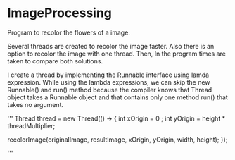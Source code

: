 # ImageProcessing
Program to recolor the flowers of a image.

Several threads are created to recolor the image faster. Also there is an option to recolor the image with one thread. Then, In the program times are taken to compare both solutions. 

I create a thread by implementing the Runnable interface using lamda expression. While using the lambda expressions, we can skip the new Runnable() and run() method because the compiler knows that Thread object takes a Runnable object and that contains only one method run() that takes no argument.

'''
Thread thread = new Thread(() -> {
  int xOrigin = 0 ;
  int yOrigin = height * threadMultiplier;

  recolorImage(originalImage, resultImage, xOrigin, yOrigin, width, height);
});

'''
